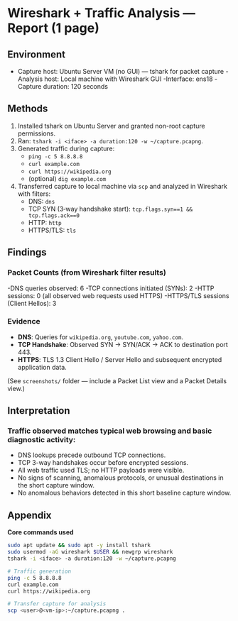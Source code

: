 # Wireshark + Traffic Analysis — Report (1 page)

## Environment
- Capture host: Ubuntu Server VM (no GUI) — tshark for packet capture
-Analysis host: Local machine with Wireshark GUI
-Interface: ens18
-Capture duration: 120 seconds

## Methods
1. Installed tshark on Ubuntu Server and granted non-root capture permissions.
2. Ran: `tshark -i <iface> -a duration:120 -w ~/capture.pcapng`.
3. Generated traffic during capture:
   - `ping -c 5 8.8.8.8`
   - `curl example.com`
   - `curl https://wikipedia.org`
   - (optional) `dig example.com`
4. Transferred capture to local machine via `scp` and analyzed in Wireshark with filters:
   - DNS: `dns`
   - TCP SYN (3‑way handshake start): `tcp.flags.syn==1 && tcp.flags.ack==0`
   - HTTP: `http`
   - HTTPS/TLS: `tls`

## Findings

### Packet Counts (from Wireshark filter results)
-DNS queries observed: 6
-TCP connections initiated (SYNs): 2
-HTTP sessions: 0 (all observed web requests used HTTPS)
-HTTPS/TLS sessions (Client Hellos): 3

### Evidence
- **DNS**: Queries for  `wikipedia.org`, `youtube.com`, `yahoo.com`.
- **TCP Handshake**: Observed SYN → SYN/ACK → ACK to destination port 443.
- **HTTPS**: TLS 1.3 Client Hello / Server Hello and subsequent encrypted application data.

(See `screenshots/` folder — include a Packet List view and a Packet Details view.)

## Interpretation
### Traffic observed matches typical web browsing and basic diagnostic activity:
- DNS lookups precede outbound TCP connections.  
- TCP 3-way handshakes occur before encrypted sessions.  
- All web traffic used TLS; no HTTP payloads were visible.  
- No signs of scanning, anomalous protocols, or unusual destinations in the short capture window.  
- No anomalous behaviors detected in this short baseline capture window.  

## Appendix
**Core commands used**
```bash
sudo apt update && sudo apt -y install tshark
sudo usermod -aG wireshark $USER && newgrp wireshark
tshark -i <iface> -a duration:120 -w ~/capture.pcapng

# Traffic generation
ping -c 5 8.8.8.8
curl example.com
curl https://wikipedia.org

# Transfer capture for analysis
scp <user>@<vm-ip>:~/capture.pcapng .
```

